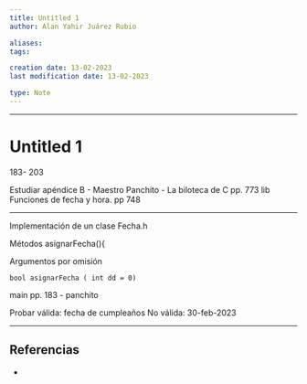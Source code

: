 ```yaml
---
title: Untitled 1
author: Alan Yahir Juárez Rubio

aliases:
tags:

creation date: 13-02-2023
last modification date: 13-02-2023

type: Note
---
```

---
# Untitled 1

<div style="page-break-after: always;"></div>

183- 203

Estudiar apéndice B - Maestro Panchito - La biloteca de C  pp. 773 lib
Funciones de fecha y hora. pp 748



---
Implementación de un clase
	Fecha.h

Métodos
	asignarFecha(){
	


Argumentos por omisión

	bool asignarFecha ( int dd = 0)


main pp. 183 - panchito

Probar válida: fecha de cumpleaños
No válida: 30-feb-2023

---
## Referencias

- 